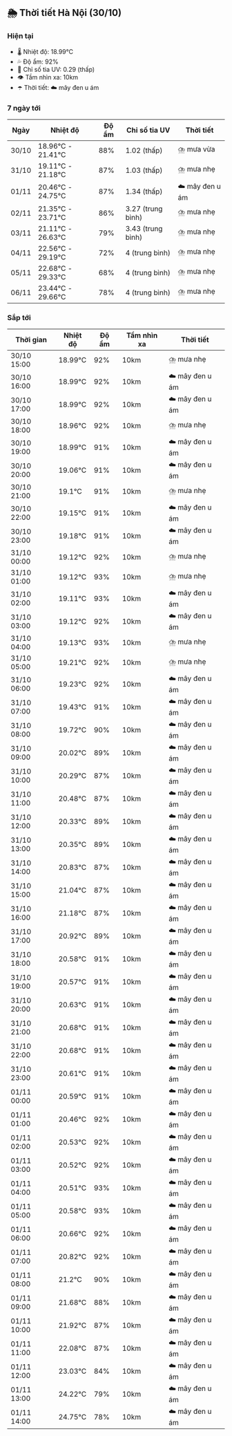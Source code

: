 ## 🌦️ Thời tiết Hà Nội (30/10)

### Hiện tại

- 🌡️ Nhiệt độ: 18.99℃
- 💦 Độ ẩm: 92%
- 🌟 Chỉ số tia UV: 0.29 (thấp)
- 👁️ Tầm nhìn xa: 10km
- ☂️ Thời tiết: ☁️ mây đen u ám

### 7 ngày tới

| Ngày | Nhiệt độ | Độ ẩm | Chỉ số tia UV | Thời tiết |
| --- | --- | --- | --- | --- |
| 30/10 | 18.96℃ - 21.41℃ | 88% | 1.02 (thấp) | ⛈️ mưa vừa |
| 31/10 | 19.11℃ - 21.18℃ | 87% | 1.03 (thấp) | ⛈️ mưa nhẹ |
| 01/11 | 20.46℃ - 24.75℃ | 87% | 1.34 (thấp) | ☁️ mây đen u ám |
| 02/11 | 21.35℃ - 23.71℃ | 86% | 3.27 (trung bình) | ⛈️ mưa nhẹ |
| 03/11 | 21.11℃ - 26.63℃ | 79% | 3.43 (trung bình) | ⛈️ mưa nhẹ |
| 04/11 | 22.56℃ - 29.19℃ | 72% | 4 (trung bình) | ⛈️ mưa nhẹ |
| 05/11 | 22.68℃ - 29.33℃ | 68% | 4 (trung bình) | ⛈️ mưa nhẹ |
| 06/11 | 23.44℃ - 29.66℃ | 78% | 4 (trung bình) | ⛈️ mưa nhẹ |

### Sắp tới

| Thời gian | Nhiệt độ | Độ ẩm | Tầm nhìn xa | Thời tiết |
| --- | --- | --- | --- | --- |
| 30/10 15:00 | 18.99℃ | 92% | 10km | ⛈️ mưa nhẹ |
| 30/10 16:00 | 18.99℃ | 92% | 10km | ☁️ mây đen u ám |
| 30/10 17:00 | 18.99℃ | 92% | 10km | ☁️ mây đen u ám |
| 30/10 18:00 | 18.96℃ | 92% | 10km | ⛈️ mưa nhẹ |
| 30/10 19:00 | 18.99℃ | 91% | 10km | ☁️ mây đen u ám |
| 30/10 20:00 | 19.06℃ | 91% | 10km | ☁️ mây đen u ám |
| 30/10 21:00 | 19.1℃ | 91% | 10km | ⛈️ mưa nhẹ |
| 30/10 22:00 | 19.15℃ | 91% | 10km | ☁️ mây đen u ám |
| 30/10 23:00 | 19.18℃ | 91% | 10km | ☁️ mây đen u ám |
| 31/10 00:00 | 19.12℃ | 92% | 10km | ⛈️ mưa nhẹ |
| 31/10 01:00 | 19.12℃ | 93% | 10km | ⛈️ mưa nhẹ |
| 31/10 02:00 | 19.11℃ | 93% | 10km | ☁️ mây đen u ám |
| 31/10 03:00 | 19.12℃ | 92% | 10km | ☁️ mây đen u ám |
| 31/10 04:00 | 19.13℃ | 93% | 10km | ⛈️ mưa nhẹ |
| 31/10 05:00 | 19.21℃ | 92% | 10km | ⛈️ mưa nhẹ |
| 31/10 06:00 | 19.23℃ | 92% | 10km | ☁️ mây đen u ám |
| 31/10 07:00 | 19.43℃ | 91% | 10km | ☁️ mây đen u ám |
| 31/10 08:00 | 19.72℃ | 90% | 10km | ☁️ mây đen u ám |
| 31/10 09:00 | 20.02℃ | 89% | 10km | ☁️ mây đen u ám |
| 31/10 10:00 | 20.29℃ | 87% | 10km | ☁️ mây đen u ám |
| 31/10 11:00 | 20.48℃ | 87% | 10km | ☁️ mây đen u ám |
| 31/10 12:00 | 20.33℃ | 89% | 10km | ☁️ mây đen u ám |
| 31/10 13:00 | 20.35℃ | 89% | 10km | ☁️ mây đen u ám |
| 31/10 14:00 | 20.83℃ | 87% | 10km | ☁️ mây đen u ám |
| 31/10 15:00 | 21.04℃ | 87% | 10km | ☁️ mây đen u ám |
| 31/10 16:00 | 21.18℃ | 87% | 10km | ☁️ mây đen u ám |
| 31/10 17:00 | 20.92℃ | 89% | 10km | ☁️ mây đen u ám |
| 31/10 18:00 | 20.58℃ | 91% | 10km | ☁️ mây đen u ám |
| 31/10 19:00 | 20.57℃ | 91% | 10km | ☁️ mây đen u ám |
| 31/10 20:00 | 20.63℃ | 91% | 10km | ☁️ mây đen u ám |
| 31/10 21:00 | 20.68℃ | 91% | 10km | ☁️ mây đen u ám |
| 31/10 22:00 | 20.68℃ | 91% | 10km | ☁️ mây đen u ám |
| 31/10 23:00 | 20.61℃ | 91% | 10km | ☁️ mây đen u ám |
| 01/11 00:00 | 20.59℃ | 91% | 10km | ☁️ mây đen u ám |
| 01/11 01:00 | 20.46℃ | 92% | 10km | ☁️ mây đen u ám |
| 01/11 02:00 | 20.53℃ | 92% | 10km | ☁️ mây đen u ám |
| 01/11 03:00 | 20.52℃ | 92% | 10km | ☁️ mây đen u ám |
| 01/11 04:00 | 20.51℃ | 93% | 10km | ☁️ mây đen u ám |
| 01/11 05:00 | 20.58℃ | 93% | 10km | ☁️ mây đen u ám |
| 01/11 06:00 | 20.66℃ | 92% | 10km | ☁️ mây đen u ám |
| 01/11 07:00 | 20.82℃ | 92% | 10km | ☁️ mây đen u ám |
| 01/11 08:00 | 21.2℃ | 90% | 10km | ☁️ mây đen u ám |
| 01/11 09:00 | 21.68℃ | 88% | 10km | ☁️ mây đen u ám |
| 01/11 10:00 | 21.92℃ | 87% | 10km | ☁️ mây đen u ám |
| 01/11 11:00 | 22.08℃ | 87% | 10km | ☁️ mây đen u ám |
| 01/11 12:00 | 23.03℃ | 84% | 10km | ☁️ mây đen u ám |
| 01/11 13:00 | 24.22℃ | 79% | 10km | ☁️ mây đen u ám |
| 01/11 14:00 | 24.75℃ | 78% | 10km | ☁️ mây đen u ám |
